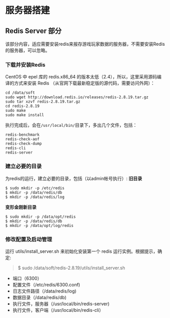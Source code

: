 # 服务器搭建

## Redis Server 部分
该部分内容，适应需要安装redis来报存游戏玩家数据的服务器，不需要安装Redis的服务器，可以忽略。

### 下载并安装Redis
CentOS 中 epel 库的 redis.x86_64 的版本太低（2.4），所以，这里采用源码编译的方式来安装 Redis （从官网下载最新稳定版的源代码，需要访问外网）：
```
cd /data/soft
sudo wget http://download.redis.io/releases/redis-2.8.19.tar.gz
sudo tar xzvf redis-2.8.19.tar.gz
cd redis-2.8.19
sudo make
sudo make install
```

执行完成后，会在`/usr/local/bin/`目录下，多出几个文件，包括：

    redis-benchmark
    redis-check-aof 
    redis-check-dump
    redis-cli 
    redis-server

### 建立必要的目录
为redis的运行，建立必要的目录，包括（以admin帐号执行）:
**旧目录**

    $ sudo mkdir -p /etc/redis
    $ mkdir -p /data/redis/db
    $ mkdir -p /data/redis/log

**变形金刚新目录**

    $ sudo mkdir -p /data/opt/redis
    $ mkdir -p /data/redis/db
    $ mkdir -p /data/opt/log/redis

### 修改配置及启动管理
运行 utils/install_server.sh 来初始化安装第一个 redis 运行实例。根据提示，确定:
>$   sudo /data/soft/redis-2.8.19/utils/install_server.sh

 - 端口（6300）
 - 配置文件（/etc/redis/6300.conf)
 - 日志文件路径（/data/redis/log)
 - 数据目录（/data/redis/db)
 - 执行文件，服务器（/usr/local/bin/redis-server)
 - 执行文件，客户端（/usr/local/bin/redis-cli）



